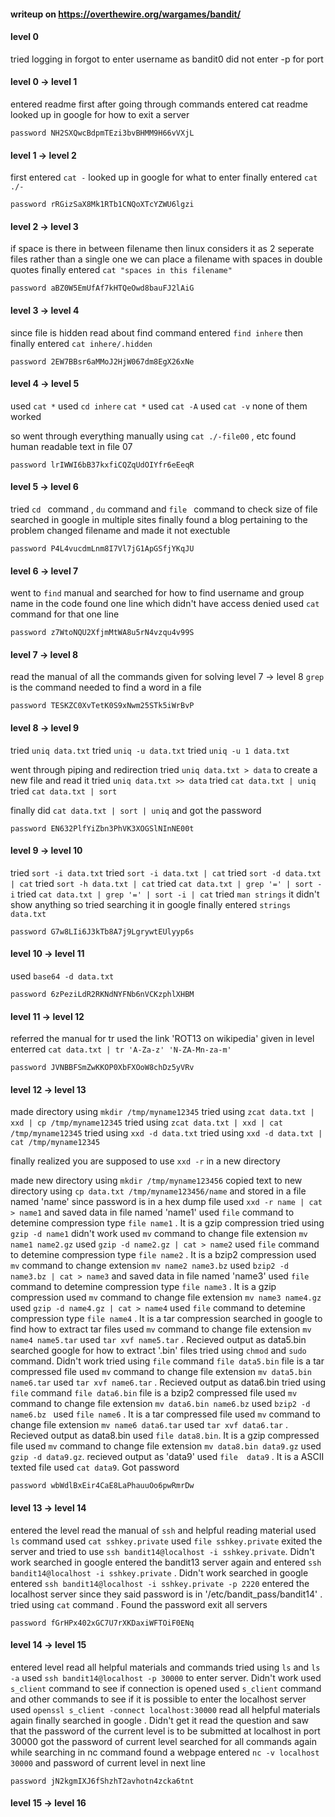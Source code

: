 #### writeup on https://overthewire.org/wargames/bandit/

#### level 0 

tried logging in
forgot to enter username as bandit0
did not enter -p for port

#### level 0 -> level 1

entered readme first
after going through commands entered cat readme
looked up in google for how to exit a server
```
password NH2SXQwcBdpmTEzi3bvBHMM9H66vVXjL
```

#### level 1 -> level 2 

first entered `cat -`
looked up in google for what to enter
finally entered `cat ./-`
```
password rRGizSaX8Mk1RTb1CNQoXTcYZWU6lgzi
```

#### level 2 -> level 3

if space is there in between filename then linux considers it as 2 seperate files rather than a single one
we can place a filename with spaces in double quotes
finally entered `cat "spaces in this filename"`
```
password aBZ0W5EmUfAf7kHTQeOwd8bauFJ2lAiG
```

#### level 3 -> level 4

since file is hidden read about find command
entered `find inhere`
then finally entered `cat inhere/.hidden`
```
password 2EW7BBsr6aMMoJ2HjW067dm8EgX26xNe
```

#### level 4 -> level 5 

used `cat *`
used `cd inhere`
`cat *`
used `cat -A`
used `cat -v`
none of them worked

so went through everything manually using `cat ./-file00` , etc
found human readable text in file 07
```
password lrIWWI6bB37kxfiCQZqUdOIYfr6eEeqR
```

#### level 5 -> level 6

tried `cd ` command , `du` command and `file ` command to check size of file 
searched in google in multiple sites 
finally found a blog pertaining to the problem
changed filename and made it not exectuble 
```
password P4L4vucdmLnm8I7Vl7jG1ApGSfjYKqJU
```

#### level 6 -> level 7 

went to `find` manual and searched for how to find username and group name 
in the code found one line which didn't have access denied
used `cat` command for that one line
```
password z7WtoNQU2XfjmMtWA8u5rN4vzqu4v99S
```

#### level 7 -> level 8

read the manual of all the commands given for solving level 7 -> level 8 
`grep` is the command needed to find a word in a file
```
password TESKZC0XvTetK0S9xNwm25STk5iWrBvP
```

#### level 8 -> level 9

tried `uniq data.txt`
tried `uniq -u data.txt`
tried `uniq -u 1 data.txt`

went through piping and redirection
 tried `uniq data.txt > data` to create a new file and read it 
 tried `uniq data.txt >> data`
 tried `cat data.txt | uniq`
 tried `cat data.txt | sort`

 finally did `cat data.txt | sort | uniq` and got the password
```
password EN632PlfYiZbn3PhVK3XOGSlNInNE00t
```

#### level 9 -> level 10

tried `sort -i data.txt`
tried `sort -i data.txt | cat`
tried `sort -d data.txt | cat`
tried `sort -h data.txt | cat`
tried `cat data.txt | grep '=' | sort -i`
tried `cat data.txt | grep '=' | sort -i | cat`
tried `man strings` it didn't show anything so tried searching it in google 
finally entered `strings data.txt`
```
password G7w8LIi6J3kTb8A7j9LgrywtEUlyyp6s
```

#### level 10 -> level 11

used `base64 -d data.txt`
```
password 6zPeziLdR2RKNdNYFNb6nVCKzphlXHBM
```

#### level 11 -> level 12

referred the manual for tr 
used the link 'ROT13 on wikipedia' given in level
enterred `cat data.txt | tr 'A-Za-z' 'N-ZA-Mn-za-m'`
```
password JVNBBFSmZwKKOP0XbFXOoW8chDz5yVRv
```

#### level 12 -> level 13

made directory using `mkdir /tmp/myname12345`
tried using `zcat data.txt | xxd | cp /tmp/myname12345`
tried using `zcat data.txt | xxd | cat /tmp/myname12345`
tried using `xxd -d data.txt`
tried using `xxd -d data.txt | cat /tmp/myname12345`

finally realized you are supposed to use `xxd -r` in a new directory

made new directory using `mkdir /tmp/myname123456`
copied text to new directory using `cp data.txt /tmp/myname123456/name` and stored in a file named 'name'
since password is in a hex dump file used `xxd -r name | cat > name1` and saved data  in file named 'name1'
used `file` command to detemine compression type `file name1` . It is a gzip compression
tried using `gzip -d name1`  didn't work 
used `mv` command to change file extension `mv name1 name2.gz`
used `gzip -d name2.gz | cat > name2`
used `file` command to detemine compression type `file name2` . It is a bzip2 compression
used `mv` command to change extension `mv name2 name3.bz`
used `bzip2 -d name3.bz | cat > name3` and saved data in file named 'name3'
used `file` command to detemine compression type `file name3` . It is a gzip compression
used `mv` command to change file extension `mv name3 name4.gz`
used `gzip -d name4.gz | cat > name4`
used `file` command to detemine compression type `file name4` . It is a tar compression
searched in google to find how to extract tar files
used `mv` command to change file extension `mv name4 name5.tar`
used `tar xvf name5.tar` . Recieved output as data5.bin
searched google for how to extract '.bin' files
tried using `chmod` and `sudo` command. Didn't work
tried using `file` command `file data5.bin` file is a tar compressed file
used `mv` command to change file extension `mv data5.bin name6.tar`
used `tar xvf name6.tar` . Recieved output as data6.bin
tried using `file` command `file data6.bin` file is a bzip2 compressed file
used `mv` command to change file extension `mv data6.bin name6.bz`
used `bzip2 -d name6.bz ` 
used `file name6` . It is a tar compressed file
used `mv` command to change file extension `mv name6 data6.tar`
used `tar xvf data6.tar` . Recieved output as data8.bin
used `file data8.bin`. It is a gzip compressed file
used `mv` command to change file extension `mv data8.bin data9.gz`
used `gzip -d data9.gz`. recieved output as 'data9'
used `file  data9` . It is a ASCII texted file
used `cat data9`. Got password
```
password wbWdlBxEir4CaE8LaPhauuOo6pwRmrDw
```

#### level 13 -> level 14

entered the level
read the manual of `ssh` and helpful reading material
used `ls` command
used `cat sshkey.private` 
used `file sshkey.private`
exited the server and tried to use `ssh bandit14@localhost -i sshkey.private`. Didn't work
searched in google 
entered the bandit13 server again and entered `ssh bandit14@localhost -i sshkey.private` . Didn't work
searched in google
entered `ssh bandit14@localhost -i sshkey.private -p 2220` entered the localhost server
since they said password is in '/etc/bandit_pass/bandit14' . tried using `cat` command . Found the password
exit all servers 
```
password fGrHPx402xGC7U7rXKDaxiWFTOiF0ENq
```

#### level 14 -> level 15

entered level 
read all helpful materials and commands
tried using `ls` and `ls -a`
used `ssh bandit14@localhost -p 30000` to enter server. Didn't work
used `s_client` command to see if connection is opened
used `s_client` command and other commands to see if it is possible to enter the localhost server
used `openssl s_client -connect localhost:30000` 
read all helpful materials again 
finally searched in google . Didn't get it 
read the question and saw that the password of the current level is to be submitted at localhost in port 30000
got the password of current level
searched for all commands again
while searching in nc command found a webpage 
entered `nc -v localhost 30000` and password of current level in next line
```
password jN2kgmIXJ6fShzhT2avhotn4zcka6tnt
```

#### level 15 -> level 16
